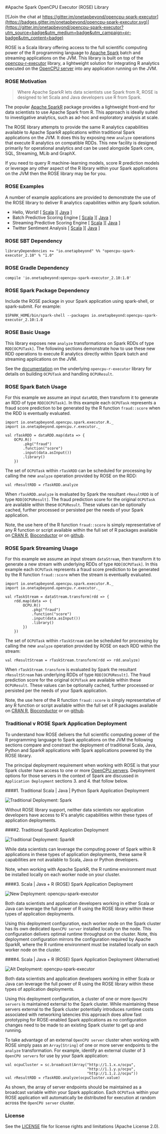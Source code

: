 #Apache Spark OpenCPU Executor (ROSE) Library

[![Join the chat at https://gitter.im/onetapbeyond/opencpu-spark-executor](https://badges.gitter.im/onetapbeyond/opencpu-spark-executor.svg)](https://gitter.im/onetapbeyond/opencpu-spark-executor?utm_source=badge&utm_medium=badge&utm_campaign=pr-badge&utm_content=badge)

ROSE is a Scala library offering access to the full scientific computing
power of the R programming language to 
[Apache Spark](http://spark.apache.org/) batch and streaming
applications on the JVM. This library is built on top of the
[opencpu-r-executor](https://github.com/onetapbeyond/opencpu-r-executor)
library, a lightweight solution for integrating R analytics executed on
the [OpenCPU server](https://www.opencpu.org/) into any application
running on the JVM.

### ROSE Motivation

> Where Apache SparkR lets data scientists use Spark from R, ROSE is
> designed to let Scala and Java developers use R from Spark.

The popular [Apache SparkR](https://github.com/apache/spark/tree/master/R)
package provides a lightweight front-end for data scientists to use
Apache Spark from R. This approach is ideally suited to
investigative analytics, such as ad-hoc and exploratory analysis at scale.

The ROSE library attempts to provide the same R analytics capabilities
available to Apache SparkR applications within traditional Spark applications
on the JVM. It does this by exposing new `analyze` operations that execute R
analytics on compatible RDDs. This new facility is designed primarily for
operational analytics and can be used alongside Spark core, SQL, Streaming,
MLib and GraphX. 

If you need to query R machine-learning models, score R prediction models or
leverage any other aspect of the R library within your Spark applications on
the JVM then the ROSE library may be for you.

### ROSE Examples

A number of example applications are provided to demonstrate the use of the
ROSE library to deliver R analytics capabilities within any Spark solution.

- Hello, World! [ [Scala](examples/scala/hello-world) ][ [Java](examples/java/hello-world) ]
- Batch Predictive Scoring Engine [ [Scala](examples/scala/batch-scoring-engine) ][ [Java](examples/java/batch-scoring-engine) ]
- Streaming Predictive Scoring Engine [ [Scala](examples/scala/streaming-scoring-engine) ][ [Java](examples/java/streaming-scoring-engine) ]
- Twitter Sentiment Analysis [ [Scala](examples/scala/sentiment-analysis) ][ [Java](examples/java/sentiment-analysis) ]


### ROSE SBT Dependency

```
libraryDependencies += "io.onetapbeyond" %% "opencpu-spark-executor_2.10" % "1.0"
```

### ROSE Gradle Dependency

```
compile 'io.onetapbeyond:opencpu-spark-executor_2.10:1.0'
```

### ROSE Spark Package Dependency

Include the ROSE package in your Spark application using spark-shell, or spark-submit.
For example:

```
$SPARK_HOME/bin/spark-shell --packages io.onetapbeyond:opencpu-spark-executor_2.10:1.0
```

### ROSE Basic Usage

This library exposes new `analyze` transformations on Spark RDDs of type
`RDD[OCPUTask]`. The following sections demonstrate how to use these new
RDD operations to execute R analytics directly within Spark batch and
streaming applications on the JVM.

See the [documentation](https://github.com/onetapbeyond/opencpu-r-executor)
on the underlying `opencpu-r-executor` library for details on building
`OCPUTask` and handling `OCPUResult`.

### ROSE Spark Batch Usage

For this example we assume an input `dataRDD`, then transform it to generate
an RDD of type `RDD[OCPUTask]`. In this example each `OCPUTask` represents a
fraud score prediction to be generated by the R function `fraud::score` when
the RDD is eventually evaluated.

```
import io.onetapbeyond.opencpu.spark.executor.R._
import io.onetapbeyond.opencpu.r.executor._

val rTaskRDD = dataRDD.map(data => {
	OCPU.R()
		.pkg("fraud")
		.function("score")
		.input(data.asInput())
		.library()
	})
```

The set of `OCPUTask` within `rTaskRDD` can be scheduled for
processing by calling the new `analyze` operation provided by ROSE
on the RDD:

```
val rResultRDD = rTaskRDD.analyze
```

When `rTaskRDD.analyze` is evaluated by Spark the resultant `rResultRDD`
is of type `RDD[OCPUResult]`. The fraud prediction score for the original
`OCPUTask` are available within these `OCPUResult`. These values can be
optionally cached, further processed or persisted per the needs of your
Spark application.

Note, the use here of the R function `fraud::score` is simply representative
of any R function or script available within the full set of R packages
available on [CRAN R](https://www.r-project.org),
[Bioconductor](http://bioconductor.org/) or on [github](https://github.com/).

### ROSE Spark Streaming Usage

For this example we assume an input stream `dataStream`, then transform
it to generate a new stream with underlying RDDs of type `RDD[OCPUTask]`.
In this example each `OCPUTask` represents a fraud score prediction to
be generated by the R function `fraud::score` when the stream is
eventually evaluated.

```
import io.onetapbeyond.opencpu.spark.executor.R._
import io.onetapbeyond.opencpu.r.executor._

val rTaskStream = dataStream.transform(rdd => {
	rdd.map(data => {
		OCPU.R()
			.pkg("fraud")
			.function("score")
			.input(data.asInput())
			.library()
		})	
	})
```

The set of `OCPUTask` within `rTaskStream` can be scheduled for processing
by calling the new `analyze` operation provided by ROSE on each RDD within
the stream: 

```
val rResultStream = rTaskStream.transform(rdd => rdd.analyze)
```

When `rTaskStream.transform` is evaluated by Spark the resultant
`rResultStream` has underlying RDDs of type `RDD[OCPUResult]`. The fraud
prediction score for the original `OCPUTask` are available within these
`OCPUResult`. These values can be optionally cached, further processed
or persisted per the needs of your Spark application.

Note, the use here of the R function `fraud::score` is simply
representative of any R function or script available within the full
set of R packages available on [CRAN R](https://www.r-project.org),
[Bioconductor](http://bioconductor.org/) or on [github](https://github.com/).

### Traditional v ROSE Spark Application Deployment

To understand how ROSE delivers the full scientific computing power of
the R programming language to Spark applications on the JVM the following
sections compare and constrast the deployment of traditional Scala, Java,
Python and SparkR applications with Spark applications powered by the
ROSE library.

The principal deployment requirement when working with ROSE is that your
Spark cluster have access to one or more
[OpenCPU servers](https://www.opencpu.org/download.html). Deployment
options for those servers in the context of Spark are discussed in
`Application Deployment` sections 3. and 4. that follow below.

####1. Traditional Scala | Java | Python Spark Application Deployment

![Traditional Deployment: Spark](https://onetapbeyond.github.io/resource/img/rose/trad-spark-deploy.jpg)

Without ROSE library support, neither data scientists nor application
developers have access to R's analytic capabilities within these types
of application deployments.

####2. Traditional SparkR Application Deployment

![Traditional Deployment: SparkR](https://onetapbeyond.github.io/resource/img/rose/trad-sparkr-deploy.jpg)

While data scientists can leverage the computing power of Spark within R
applications in these types of application deployments, these same R
capabilities are not available to Scala, Java or Python developers.

Note, when working with Apache SparkR, the R runtime environment must be
installed locally on each worker node on your cluster.


####3. Scala | Java + R (ROSE) Spark Application Deployment

![New Deployment: opencpu-spark-executor](https://onetapbeyond.github.io/resource/img/rose/new-rose-deploy.jpg)

Both data scientists and application developers working in either Scala or
Java can leverage the full power of R using the ROSE library within these
types of application deployments.

Using this deployment configuration, each worker node on the Spark cluster
has its own dedicated `OpenCPU server` installed locally on the node. This
configuration delivers optimal runtime throughput on the cluster. Note, this
deployment configuration mirrors the configuration required by Apache
SparkR, where the R runtime environment must be installed locally on each
worker node on the cluster.

####4. Scala | Java + R (ROSE) Spark Application Deployment (Alternative)

![Alt Deployment: opencpu-spark-executor](https://onetapbeyond.github.io/resource/img/rose/alt-rose-deploy.jpg)

Both data scientists and application developers working in either Scala or
Java can leverage the full power of R using the ROSE library within these
types of application deployments.

Using this deployment configuration, a cluster of one or more
`OpenCPU servers` is maintained external to the Spark cluster. While
maintaining these servers external to the Spark cluster potentially introduces
runtime costs associated with networking latencies this approach does allow
fast prototyping for ROSE-enabled Spark applications as no configuration
changes need to be made to an existing Spark cluster to get up and running.

To take advantage of an external `OpenCPU server` cluster when working with
ROSE simply pass an `Array[String]` of one or more server endpoints to the
`analyze` transformation. For example, identify an external cluster of 3
`OpenCPU servers` for use by your Spark application:

```
val ocpuCluster = sc.broadcast(Array("http://1.1.x.x/ocpu",
									 "http://1.1.y.y/ocpu",
									 "http://1.1.z.z/ocpu"))
val rResultRDD = rTaskRDD.analyze(ocpuCluster.value)
```

As shown, the array of server endpoints should be maintained as a
broadcast variable within your Spark application. Each `OCPUTask` within
your ROSE application will automatically be distributed for execution at random
across the `OpenCPU server` cluster.

### License

See the [LICENSE](LICENSE) file for license rights and limitations (Apache License 2.0).
